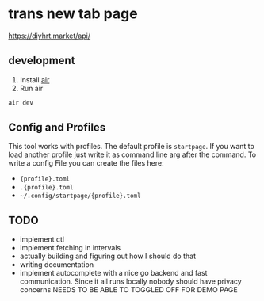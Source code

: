# trans new tab page

https://diyhrt.market/api/

## development

1. Install [air](https://github.com/air-verse/air)
2. Run air

```sh
air dev
```

## Config and Profiles

This tool works with profiles. The default profile is `startpage`. If you want to load another profile just write it as command line arg after the command. To write a config File you can create the files here:

- `{profile}.toml`
- `.{profile}.toml`
- `~/.config/startpage/{profile}.toml`

## TODO

- implement ctl
- implement fetching in intervals
- actually building and figuring out how I should do that
- writing documentation
- implement autocomplete with a nice go backend and fast communication. Since it all runs locally nobody should have privacy concerns NEEDS TO BE ABLE TO TOGGLED OFF FOR DEMO PAGE
